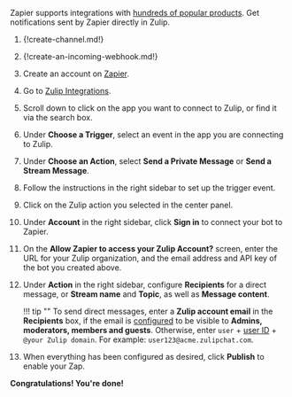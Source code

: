 Zapier supports integrations with
[hundreds of popular products](https://zapier.com/apps). Get notifications
sent by Zapier directly in Zulip.

1. {!create-channel.md!}

1. {!create-an-incoming-webhook.md!}

1. Create an account on [Zapier](https://zapier.com).

1. Go to [Zulip Integrations](https://zapier.com/apps/zulip/integrations).

1. Scroll down to click on the app you want to connect to Zulip, or find it via
   the search box.

1. Under **Choose a Trigger**, select an event in the app you are connecting to Zulip.

1. Under **Choose an Action**, select **Send a Private Message** or **Send a
   Stream Message**.

1. Follow the instructions in the right sidebar to set up the trigger event.

1. Click on the Zulip action you selected in the center panel.

1. Under **Account** in the right sidebar, click **Sign in** to connect your bot
   to Zapier.

1. On the **Allow Zapier to access your Zulip Account?** screen, enter the URL for
   your Zulip organization, and the email address and API key of the bot you
   created above.

1. Under **Action** in the right sidebar, configure **Recipients** for a direct
   message, or **Stream name** and **Topic**, as well as **Message content**.

    !!! tip ""
        To send direct messages, enter a **Zulip account email** in the
        **Recipients** box, if the email is [configured](/help/configure-email-visibility)
        to be visible to **Admins, moderators, members and guests**. Otherwise, enter
        `user` + [user ID](/help/view-someones-profile) + `@your Zulip domain`. For
        example: `user123@acme.zulipchat.com`.

1. When everything has been configured as desired, click **Publish** to enable
   your Zap.


**Congratulations! You're done!**
